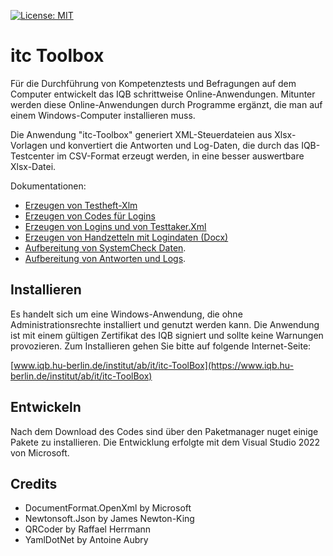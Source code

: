 [![License: MIT](https://img.shields.io/badge/License-MIT-yellow.svg?style=flat-square)](https://opensource.org/licenses/MIT)


# itc Toolbox

Für die Durchführung von Kompetenztests und Befragungen auf dem Computer 
entwickelt das IQB schrittweise Online-Anwendungen. Mitunter werden diese 
Online-Anwendungen durch Programme ergänzt, die man auf einem Windows-Computer 
installieren muss. 

Die Anwendung "itc-Toolbox" generiert XML-Steuerdateien aus Xlsx-Vorlagen und 
konvertiert die Antworten und Log-Daten, die durch das IQB-Testcenter im CSV-Format erzeugt werden, in eine 
besser auswertbare Xlsx-Datei.

Dokumentationen:
* [Erzeugen von Testheft-Xlm](docs/manual-booklet.md)
* [Erzeugen von Codes für Logins](docs/manual-codes.md)
* [Erzeugen von Logins und von Testtaker.Xml](docs/manual-logins-template.md)
* [Erzeugen von Handzetteln mit Logindaten (Docx)](docs/manual-logins-docx.md)
* [Aufbereitung von SystemCheck Daten](docs/manual-output_SysCheck.md).
* [Aufbereitung von Antworten und Logs](docs/manual-output.md).

## Installieren

Es handelt sich um eine Windows-Anwendung, die ohne Administrationsrechte installiert und genutzt werden kann. Die Anwendung ist mit einem gültigen Zertifikat des IQB signiert und sollte keine Warnungen provozieren. Zum Installieren gehen Sie bitte auf folgende Internet-Seite:

[www.iqb.hu-berlin.de/institut/ab/it/itc-ToolBox](https://www.iqb.hu-berlin.de/institut/ab/it/itc-ToolBox)

## Entwickeln
Nach dem Download des Codes sind über den Paketmanager nuget einige Pakete zu installieren. Die Entwicklung erfolgte mit dem Visual Studio 2022 von Microsoft.

## Credits
* DocumentFormat.OpenXml by Microsoft
* Newtonsoft.Json by James Newton-King
* QRCoder by Raffael Herrmann
* YamlDotNet by Antoine Aubry
